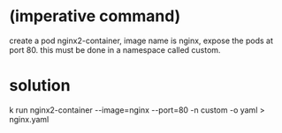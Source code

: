 # (imperative command)

create a pod nginx2-container, image name is nginx, expose the pods at port 80. this must be done in a namespace called custom. 

# solution

k run nginx2-container --image=nginx --port=80 -n custom -o yaml > nginx.yaml
